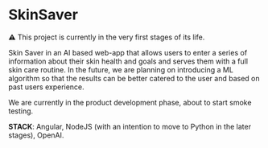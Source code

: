 # SkinSaver

:warning: This project is currently in the very first stages of its life. 

Skin Saver in an AI based web-app that allows users to enter a series of information about their skin health and goals and serves them with a full skin care routine. 
In the future, we are planning on introducing a ML algorithm so that the results can be better catered to the user and based on past users experience. 

We are currently in the product development phase, about to start smoke testing.

**STACK**: Angular, NodeJS (with an intention to move to Python in the later stages), OpenAI.

